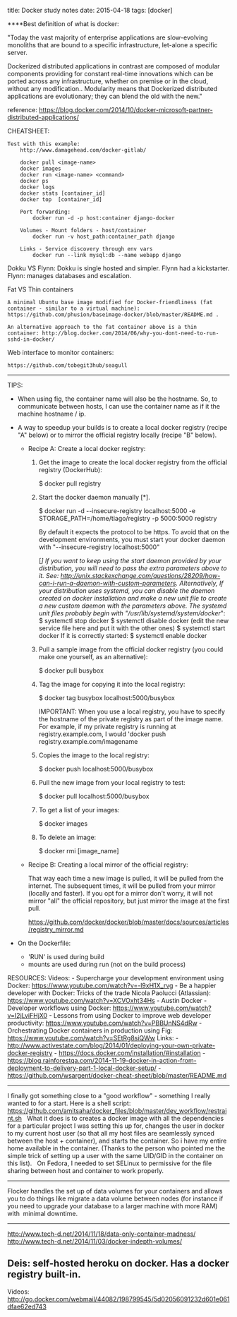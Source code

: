 title: Docker study notes
date: 2015-04-18
tags: [docker]


****Best definition of what is docker:

"Today the vast majority of enterprise applications are slow-evolving monoliths that are bound to a specific infrastructure, let-alone a specific server.

Dockerized distributed applications in contrast are composed of modular components providing for constant real-time innovations which can be ported across any infrastructure, whether on premise or in the cloud, without any modification.. Modularity means that Dockerized distributed applications are evolutionary; they can blend the old with the new."

reference: https://blog.docker.com/2014/10/docker-microsoft-partner-distributed-applications/

CHEATSHEET:

    Test with this example:
        http://www.damagehead.com/docker-gitlab/

        docker pull <image-name>
        docker images
        docker run <image-name> <command>
        docker ps
        docker logs
        docker stats [container_id]
        docker top  [container_id]

        Port forwarding:
            docker run -d -p host:container django-docker

        Volumes - Mount folders - host/container
            docker run -v host_path:container_path django

        Links - Service discovery through env vars
            docker run --link mysql:db --name webapp django

Dokku VS Flynn: Dokku is single hosted and simpler. Flynn had a kickstarter. Flynn: manages databases and escalation.

Fat VS Thin containers

    A minimal Ubuntu base image modified for Docker-friendliness (fat container - similar to a virtual machine): https://github.com/phusion/baseimage-docker/blob/master/README.md .

    An alternative approach to the fat container above is a thin container: http://blog.docker.com/2014/06/why-you-dont-need-to-run-sshd-in-docker/

Web interface to monitor containers:

    https://github.com/tobegit3hub/seagull

---

TIPS:
- When using fig, the container name will also be the hostname. So, to communicate between hosts, I can use the container name as if it the machine hostname / ip.

- A way to speedup your builds is to create a local docker registry (recipe "A" below) or to mirror the official registry locally (recipe "B" below).

    - Recipe A: Create a local docker registry:

        1) Get the image to create the local docker registry from the official registry (DockerHub):

            $ docker pull registry

        2) Start the docker daemon manually [*].

            $ docker run -d --insecure-registry localhost:5000 -e STORAGE_PATH=/home/tiago/registry -p 5000:5000 registry

            By default it expects the protocol to be https. To avoid that on the development environments, you must start your docker daemon with "--insecure-registry localhost:5000"

            [*] If you want to keep using the start daemon provided by your distribution, you will need to pass the extra parameters above to it. See: http://unix.stackexchange.com/questions/28209/how-can-i-run-a-daemon-with-custom-parameters.
            Alternatively, If your distribution uses systemd, you can disable the daemon created on docker installation and make a new unit file to create a new custom daemon with the parameters above. The systemd unit files probably begin with "/usr/lib/systemd/system/docker*":
                $ systemctl stop docker
                $ systemctl disable docker
                (edit the new service file here and put it with the other ones)
                $ systemctl start docker
                If it is correctly started:
                    $ systemctl enable docker

        3) Pull a sample image from the official docker registry (you could make one yourself, as an alternative):

            $ docker pull busybox

        4) Tag the image for copying it into the local registry:

            $ docker tag busybox localhost:5000/busybox

             IMPORTANT: When you use a local registry, you have to specify the hostname of the private registry as part of the image name. For example, if my private registry is running at registry.example.com, I would 'docker push registry.example.com/imagename

        5) Copies the image to the local registry:

            $ docker push localhost:5000/busybox

        6) Pull the new image from your local registry to test:

            $ docker pull localhost:5000/busybox

        7) To get a list of your images:

            $ docker images

        8) To delete an image:

            $ docker rmi [image_name]


    - Recipe B: Creating a local mirror of the official registry:

        That way each time a new image is pulled, it will be pulled from the internet. The subsequent times, it will be pulled from your mirror (locally and faster). If you opt for a mirror don't worry, it will not mirror "all" the official repository, but just mirror the image at the first pull.

        https://github.com/docker/docker/blob/master/docs/sources/articles/registry_mirror.md

- On the Dockerfile:
    - 'RUN' is used during build
    - mounts are used during run (not on the build process)

RESOURCES:
    Videos:
        - Supercharge your development environment using Docker: https://www.youtube.com/watch?v=-l9xH1X_rvg
        - Be a happier developer with Docker: Tricks of the trade Nicola Paolucci (Atlassian): https://www.youtube.com/watch?v=XCVOxht34Hs
        - Austin Docker - Developer workflows using Docker: https://www.youtube.com/watch?v=I2jLviFHjX0
        - Lessons from using Docker to improve web developer productivity: https://www.youtube.com/watch?v=PBBUnNS4dRw
        - Orchestrating Docker containers in production using Fig: https://www.youtube.com/watch?v=SEtRg8siQWw
    Links:
        - http://www.activestate.com/blog/2014/01/deploying-your-own-private-docker-registry
        - https://docs.docker.com/installation/#installation
        - https://blog.rainforestqa.com/2014-11-19-docker-in-action-from-deployment-to-delivery-part-1-local-docker-setup/
        - https://github.com/wsargent/docker-cheat-sheet/blob/master/README.md

---

I finally got something close to a "good workflow" - something I
really wanted to for a start. Here is a shell script:
 
https://github.com/amitsaha/docker_files/blob/master/dev_workflow/restraint.sh
 
What it does is to creates a docker image with all the dependencies
for a particular project I was setting this up for, changes the user
in docker to my current host user (so that all my host files are
seamlessly synced between the host + container), and starts the
container. So i have my entire home available in the container.
(Thanks to the person who pointed me the simple trick of setting up a
user with the same UID/GID in the container on this list).
 
On Fedora, I needed to set SELinux to permissive for the file sharing
between host and container to work properly.

---

Flocker handles the set up of data volumes for your containers and allows 
you to do things like migrate a data volume between nodes (for instance if 
you need to upgrade your database to a larger machine with more RAM) with 
minimal downtime. 

---

http://www.tech-d.net/2014/11/18/data-only-container-madness/
http://www.tech-d.net/2014/11/03/docker-indepth-volumes/

Deis: self-hosted heroku on docker. Has a docker registry built-in.
---

Videos:
http://go.docker.com/webmail/44082/198799545/5d02056091232d601e061dfae62ed743
